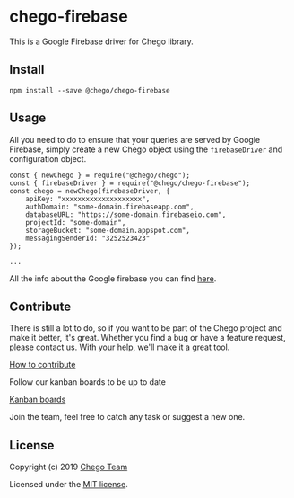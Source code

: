 # chego-firebase

This is a Google Firebase driver for Chego library.

## Install
```
npm install --save @chego/chego-firebase
```

## Usage
All you need to do to ensure that your queries are served by Google Firebase, simply create a new Chego object using the `firebaseDriver` and configuration object.

```
const { newChego } = require("@chego/chego");
const { firebaseDriver } = require("@chego/chego-firebase");
const chego = newChego(firebaseDriver, {
    apiKey: "xxxxxxxxxxxxxxxxxxxx",
    authDomain: "some-domain.firebaseapp.com",
    databaseURL: "https://some-domain.firebaseio.com",
    projectId: "some-domain",
    storageBucket: "some-domain.appspot.com",
    messagingSenderId: "3252523423"
});

...

```

All the info about the Google firebase you can find [here](https://firebase.google.com/).

## Contribute
There is still a lot to do, so if you want to be part of the Chego project and make it better, it's great.
Whether you find a bug or have a feature request, please contact us. With your help, we'll make it a great tool.

[How to contribute](https://github.com/orgs/chegojs/chego/CONTRIBUTING.md)

Follow our kanban boards to be up to date

[Kanban boards](https://github.com/chegojs/chego/blob/master/TODO.md)

Join the team, feel free to catch any task or suggest a new one.

## License

Copyright (c) 2019 [Chego Team](https://github.com/orgs/chegojs/people)

Licensed under the [MIT license](LICENSE).